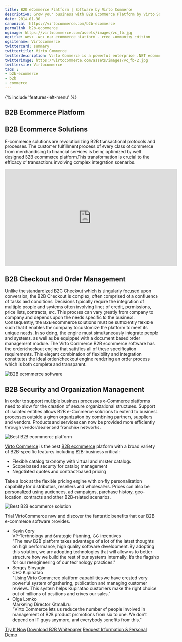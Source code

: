 ```yaml
---
title: B2B eCommerce Platform | Software by Virto Commerce
description: Grow your business with B2B Ecommerce Platform by Virto Software. The Truly Scalable Enterprise Solution based on Cloud. Mobile Friendly, Easily Integrated, Agile Devoted.
date: 2014-01-30
canonical: https://virtocommerce.com/b2b-ecommerce
permalink: b2b-ecommerce
ogimage: https://virtocommerce.com/assets/images/vc_fb.jpg
ogtitle: Best .NET B2B ecommerce platform - Free Community Edition
ogsitename: Virtocommerce
twittercard: summary
twittertitle: Virto Commerce
twitterdescription: Virto Commerce is a powerful enterprise .NET ecommerce platform for creating flexible B2B solutions. Try it free with Free Community License
twitterimage: https://virtocommerce.com/assets/images/vc_fb-2.jpg
twittersite: Virtocommerce
tags : 
- b2b-ecommerce
- b2b
- commerce
---
```

<article role="main" class="main">
	<div class="business-features clearfix __responsive">
		{% include 'features-left-menu' %}
		<div class="business-cnt">
			<div class="head __promo">
				<h1 class="title">B2B Ecommerce Platform</h1>
			</div>
			<h2 class="sub-title">B2B Ecommerce Solutions</h2>
			<p class="text">E-commerce solutions are revolutionizing B2B transactional protocols and processes. The customer fulfillment process of every class of commerce from merchandising to financial services is being optimized by well designed B2B ecommerce platform.This transformation is crucial to the efficacy of transactions involving complex integration scenarios.</p>
			<div style="text-align: center;">
				<iframe width="560" height="315" src="https://www.youtube.com/embed/QpRG-HOlrbc?ecver=1" frameborder="0" allowfullscreen></iframe>
			</div>
			<h2 class="sub-title">B2B Checkout and Order Management</h2>
			<p class="text">Unlike the standardized B2C Checkout which is singularly focused upon conversion, the B2B Checkout is complex, often comprised of a confluence of tasks and conditions. Decisions typically require the integration of multiple people and systems often involving lines of credit, permissions, price lists, contracts, etc. This process can vary greatly from company to company and depends upon the needs specific to the business. Consequently, the B2B ecommerce solutions must be sufficiently flexible such that it enables the company to customize the platform to meet its unique needs. In so doing, the engine must simultaneously integrate people and systems. as well as be equipped with a document based order management module. The Virto Commerce B2B ecommerce software has the order/checkout engine that satisfies all of these specification requirements. This elegant combination of flexibility and integration constitutes the ideal order/checkout engine rendering an order process which is both complete and transparent.</p>
			<img alt="B2B ecommerce software" src="/assets/images/checkout.png" />
			<h2 class="sub-title">B2B Security and Organization Management</h2>
			<p class="text">In order to support multiple business processes e-Commerce platforms need to allow for the creation of secure organizational structures. Support of isolated entities allows B2B e-Commerce solutions to extend to business processes outside a given organization by combining partners, suppliers and vendors. Products and services can now be provided more efficiently through vendor/dealer and franchise networks.</p>
			<img alt="Best B2B ecommerce platform" src="https://virtocommerce.com/admin/assets/site/features/b2b/organizations.png">
			<p class="text">
				<a href="/our-offers/enterprise-edition">Virto Commerce</a> is the best <a href="/glossary/what-is-b2b">B2B ecommerce</a> platform with a broad variety of B2B-specific features including B2B-business critical:
			</p>
			<ul class="text">
				<li>Flexible catalog taxonomy with virtual and master catalogs</li>
				<li>Scope based security for catalog management</li>
				<li>Negotiated quotes and contract-based pricing</li>
			</ul>
            <p class="text">Take a look at the flexible pricing engine with on-fly personalization capability for distributors, resellers and wholesalers. Prices can also be personalized using audiences, ad campaigns, purchase history, geo-location, contracts and other B2B-related scenarios.</p>
        	<img alt="Best B2B ecommerce solution" src="/assets/images/features/pricing.png">
			<p class="text">Trial VirtoCommerce now and discover the fantastic benefits that our B2B e-commerce software provides.</p>
			<div class="our-offices __responsive">
				<ul class="list">
					<li class="list-item">
						<div class="list-name">Kevin Cory</div>
						<div class="list-office">VP-Technology and Strategic Planning, GC Incentives</div>
						<div class="list-descr">"The new B2B platform takes advantage of a lot of the latest thoughts on high performance, high quality software development. By adopting this solution, we are adopting technologies that will allow us to better structure how we build the rest of our systems internally. It’s the flagship for our reengineering of our technology practices."</div>
					</li>
					<li class="list-item">
						<div class="list-name">Sergey Sinyugin</div>
						<div class="list-office">CEO Kupinatao</div>
						<div class="list-descr">"Using Virto Commerce platform capabilities we have created very powerful system of gathering, publication and managing customer reviews. This system helps Kupinatao customers make the right choice out of millions of positions and drives our sales."</div>
					</li>
					<li class="list-item">
						<div class="list-name">Olga Lomko</div>
						<div class="list-office">Marketing Director Kitmall.ru</div>
						<div class="list-descr">"Virto Commerce lets us reduce the number of people involved in management of B2B product promotions from six to one. We don’t depend on IT guys anymore, and everybody benefits from this."</div>
					</li>
				</ul>
			</div>
			<div class="buttons">
				<a class="button fill" href="/try-now">Try It Now</a>
                <a class="button fill" href="/download-b2b-whitepaper">Download B2B Whitepaper</a>
				<a class="button fill" href="/contact-us">Request Information & Personal Demo</a>
			</div>
		</div>
	</div>
</article>
